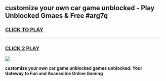
## customize your own car game unblocked - Play Unblocked Gmaes & Free #arg7q
<h3>
<a href="https://news.freeplayer.one?title=customize_your_own_car_game_unblocked&ref=03M">CLICK TO PLAY</a></h3>
<hr>

<h3>
<a href="https://news.freeplayer.one?title=customize_your_own_car_game_unblocked&ref=03M">CLICK 2 PLAY</a>
  
</h3>

<a href="https://news.freeplayer.one?title=customize_your_own_car_game_unblocked&ref=03M"><img src="https://clearcache.store/games.png"></a>


**customize your own car game unblocked games unblocked: Your Gateway to Fun and Accessible Online Gaming**
